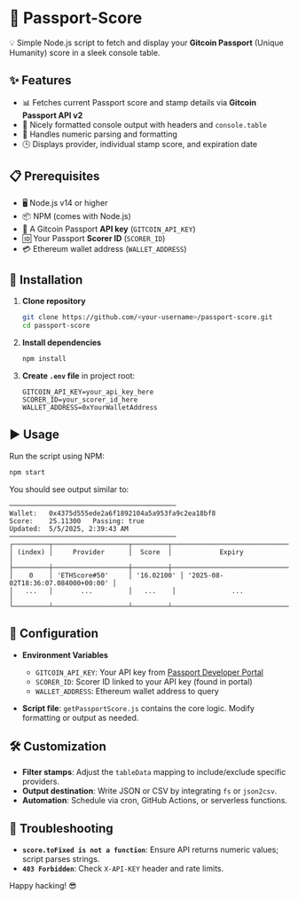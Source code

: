 # 🚀 Passport-Score

💡 Simple Node.js script to fetch and display your **Gitcoin Passport** (Unique Humanity) score in a sleek console table.

## ✨ Features

* 📊 Fetches current Passport score and stamp details via **Gitcoin Passport API v2**
* 🎨 Nicely formatted console output with headers and `console.table`
* 🔢 Handles numeric parsing and formatting
* 🕒 Displays provider, individual stamp score, and expiration date

## 📋 Prerequisites

* 🖥️ Node.js v14 or higher
* 📦 NPM (comes with Node.js)
* 🔑 A Gitcoin Passport **API key** (`GITCOIN_API_KEY`)
* 🆔 Your Passport **Scorer ID** (`SCORER_ID`)
* 💳 Ethereum wallet address (`WALLET_ADDRESS`)

## 🚀 Installation

1. **Clone repository**

   ```bash
   git clone https://github.com/<your-username>/passport-score.git
   cd passport-score
   ```

2. **Install dependencies**

   ```bash
   npm install
   ```

3. **Create `.env` file** in project root:

   ```dotenv
   GITCOIN_API_KEY=your_api_key_here
   SCORER_ID=your_scorer_id_here
   WALLET_ADDRESS=0xYourWalletAddress
   ```

## ▶️ Usage

Run the script using NPM:

```bash
npm start
```

You should see output similar to:

```
──────────────────────────────────────────
Wallet:   0x4375d555ede2a6f1892104a5a953fa9c2ea18bf8
Score:    25.11300   Passing: true
Updated:  5/5/2025, 2:39:43 AM
──────────────────────────────────────────
┌─────────┬───────────────────┬─────────┬───────────────────────────────┐
│ (index) │     Provider      │  Score  │            Expiry             │
├─────────┼───────────────────┼─────────┼───────────────────────────────┤
│    0    │ 'ETHScore#50'     │ '16.02100' │ '2025-08-02T18:36:07.084000+00:00' │
│   ...   │       ...         │   ...    │              ...              │
└─────────┴───────────────────┴─────────┴───────────────────────────────┘
```

## 🔧 Configuration

* **Environment Variables**

  * `GITCOIN_API_KEY`: Your API key from [Passport Developer Portal](https://developer.passport.xyz)
  * `SCORER_ID`: Scorer ID linked to your API key (found in portal)
  * `WALLET_ADDRESS`: Ethereum wallet address to query

* **Script file**: `getPassportScore.js` contains the core logic. Modify formatting or output as needed.

## 🛠️ Customization

* **Filter stamps**: Adjust the `tableData` mapping to include/exclude specific providers.
* **Output destination**: Write JSON or CSV by integrating `fs` or `json2csv`.
* **Automation**: Schedule via cron, GitHub Actions, or serverless functions.

## 🐞 Troubleshooting

* **`score.toFixed is not a function`**: Ensure API returns numeric values; script parses strings.
* **`403 Forbidden`**: Check `X-API-KEY` header and rate limits.

Happy hacking! 😎
